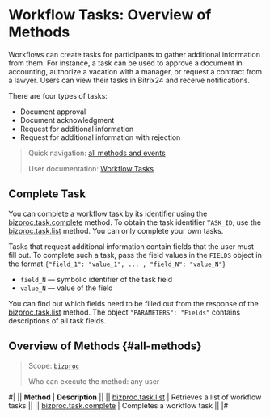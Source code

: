 # Workflow Tasks: Overview of Methods

Workflows can create tasks for participants to gather additional information from them. For instance, a task can be used to approve a document in accounting, authorize a vacation with a manager, or request a contract from a lawyer. Users can view their tasks in Bitrix24 and receive notifications.

There are four types of tasks:

- Document approval
- Document acknowledgment
- Request for additional information
- Request for additional information with rejection

> Quick navigation: [all methods and events](#all-methods) 
> 
> User documentation: [Workflow Tasks](https://helpdesk.bitrix24.com/open/11466058/)

## Complete Task

You can complete a workflow task by its identifier using the [bizproc.task.complete](./bizproc-task-complete.md) method. To obtain the task identifier `TASK_ID`, use the [bizproc.task.list](./bizproc-task-list.md) method. You can only complete your own tasks.

Tasks that request additional information contain fields that the user must fill out. To complete such a task, pass the field values in the `FIELDS` object in the format `{"field_1": "value_1", ... , "field_N": "value_N"}`

-  `field_N` — symbolic identifier of the task field
-  `value_N` — value of the field

You can find out which fields need to be filled out from the response of the [bizproc.task.list](./bizproc-task-list.md) method. The object `"PARAMETERS": "Fields"` contains descriptions of all task fields.

## Overview of Methods {#all-methods}

> Scope: [`bizproc`](../../scopes/permissions.md)
>
> Who can execute the method: any user

#| 
|| **Method** | **Description** ||
|| [bizproc.task.list](./bizproc-task-list.md) | Retrieves a list of workflow tasks ||
|| [bizproc.task.complete](./bizproc-task-complete.md) | Completes a workflow task || 
|#